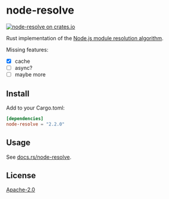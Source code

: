 # node-resolve

[![node-resolve on crates.io](https://img.shields.io/crates/v/node-resolve.svg)](https://crates.io/crates/node-resolve)

Rust implementation of the [Node.js module resolution algorithm](https://nodejs.org/api/modules.html#modules_all_together).

Missing features:

 - [x] cache
 - [ ] async?
 - [ ] maybe more

## Install

Add to your Cargo.toml:

```toml
[dependencies]
node-resolve = "2.2.0"
```

## Usage

See [docs.rs/node-resolve](https://docs.rs/node-resolve).

## License

[Apache-2.0](./LICENSE.md)

